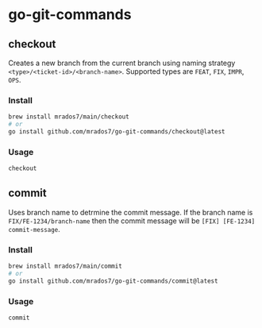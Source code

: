 # go-git-commands

## checkout
Creates a new branch from the current branch using naming strategy `<type>/<ticket-id>/<branch-name>`.
Supported types are `FEAT`, `FIX`, `IMPR`, `OPS`.


### Install

```bash
brew install mrados7/main/checkout
# or	
go install github.com/mrados7/go-git-commands/checkout@latest
```

### Usage

```bash
checkout
```

## commit

Uses branch name to detrmine the commit message.
If the branch name is `FIX/FE-1234/branch-name` then the commit message will be `[FIX] [FE-1234] commit-message`.

### Install

```bash
brew install mrados7/main/commit
# or	
go install github.com/mrados7/go-git-commands/commit@latest
```


### Usage

```bash
commit
```
